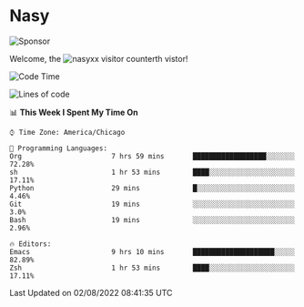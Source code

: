 # Nasy

<!--
<p align="center">
<img height="200" src="https://github-readme-stats.vercel.app/api?username=nasyxx&count_private=true&show_icons=true&theme=dracula&include_all_commits=true"/>
<img height="200" src="https://github-readme-stats.vercel.app/api/top-langs/?username=nasyxx&theme=dracula&hide=html,jupyter+notebook&count_private=true&show_icons=true"/>
</p>

  
----------------
-->

![Sponsor](https://img.shields.io/static/v1.svg?label=Sponsor&message=%E2%9D%A4&logo=GitHub&style=flat&color=pink)
 
Welcome, the ![nasyxx visitor counter](https://count.getloli.com/get/@nasyxx?theme=rule34)th vistor!
 
<!--START_SECTION:waka-->
![Code Time](http://img.shields.io/badge/Code%20Time-2%2C534%20hrs%2048%20mins-blue)

![Lines of code](https://img.shields.io/badge/From%20Hello%20World%20I%27ve%20Written-5%20Million%20lines%20of%20code-blue)

📊 **This Week I Spent My Time On** 

```text
⌚︎ Time Zone: America/Chicago

💬 Programming Languages: 
Org                      7 hrs 59 mins       ██████████████████░░░░░░░   72.28% 
sh                       1 hr 53 mins        ████░░░░░░░░░░░░░░░░░░░░░   17.11% 
Python                   29 mins             █░░░░░░░░░░░░░░░░░░░░░░░░   4.46% 
Git                      19 mins             ░░░░░░░░░░░░░░░░░░░░░░░░░   3.0% 
Bash                     19 mins             ░░░░░░░░░░░░░░░░░░░░░░░░░   2.96%

🔥 Editors: 
Emacs                    9 hrs 10 mins       ████████████████████░░░░░   82.89% 
Zsh                      1 hr 53 mins        ████░░░░░░░░░░░░░░░░░░░░░   17.11%

```


 Last Updated on 02/08/2022 08:41:35 UTC
<!--END_SECTION:waka-->

<!-- ![visitors](https://visitor-badge.laobi.icu/badge?page_id=nasyxx.nasyxx) -->

